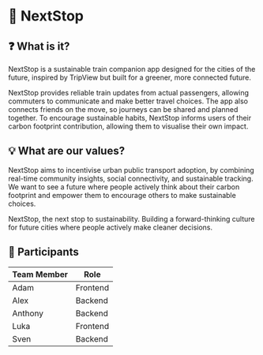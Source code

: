 # 🚂 NextStop
## ❓ What is it?
NextStop is a sustainable train companion app designed for the cities of the future, inspired by TripView but built for a greener, more connected future. 

NextStop provides reliable train updates from actual passengers, allowing commuters to communicate and make better travel choices. The app also connects friends on the move, so journeys can be shared and planned together. To encourage sustainable habits, NextStop informs users of their carbon footprint contribution, allowing them to visualise their own impact.

## 💡 What are our values?
NextStop aims to incentivise urban public transport adoption, by combining real-time community insights, social connectivity, and sustainable tracking. We want to see a future where people actively think about their carbon footprint and empower them to encourage others to make sustainable choices. 

NextStop, the next stop to sustainability. Building a forward-thinking culture for future cities where people actively make cleaner decisions.


## 👤 Participants
| **Team Member** 	| **Role** 	|
|-----------------	|----------	|
| Adam            	| Frontend 	|
| Alex            	| Backend  	|
| Anthony         	| Backend  	|
| Luka            	| Frontend 	|
| Sven            	| Backend  	|
